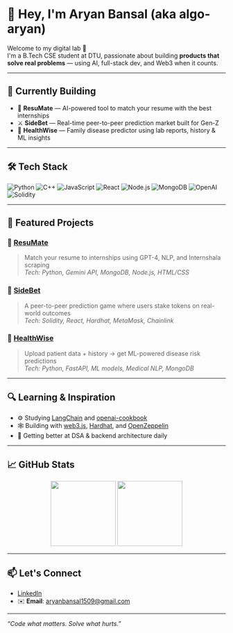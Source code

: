 # 👋 Hey, I'm Aryan Bansal (aka algo-aryan)

Welcome to my digital lab 🧪  
I'm a B.Tech CSE student at DTU, passionate about building **products that solve real problems** — using AI, full-stack dev, and Web3 when it counts.

---

## 🧠 Currently Building

- 🤖 **ResuMate** — AI-powered tool to match your resume with the best internships  
- ⚔️ **SideBet** — Real-time peer-to-peer prediction market built for Gen-Z  
- 🧬 **HealthWise** — Family disease predictor using lab reports, history & ML insights

---

## 🛠️ Tech Stack

![Python](https://img.shields.io/badge/Python-3776AB?style=flat&logo=python&logoColor=white)
![C++](https://img.shields.io/badge/C++-00599C?style=flat&logo=c%2b%2b&logoColor=white)
![JavaScript](https://img.shields.io/badge/JavaScript-F7DF1E?style=flat&logo=javascript&logoColor=black)
![React](https://img.shields.io/badge/React-20232A?style=flat&logo=react&logoColor=61DAFB)
![Node.js](https://img.shields.io/badge/Node.js-339933?style=flat&logo=nodedotjs&logoColor=white)
![MongoDB](https://img.shields.io/badge/MongoDB-4EA94B?style=flat&logo=mongodb&logoColor=white)
![OpenAI](https://img.shields.io/badge/OpenAI-412991?style=flat&logo=openai&logoColor=white)
![Solidity](https://img.shields.io/badge/Solidity-363636?style=flat&logo=solidity&logoColor=white)

---

## 🚀 Featured Projects

### 🔹 [ResuMate](https://github.com/algo-aryan/resumate)  
> Match your resume to internships using GPT-4, NLP, and Internshala scraping  
> _Tech: Python, Gemini API, MongoDB, Node.js, HTML/CSS_

### 🔹 [SideBet](https://github.com/algo-aryan/sidebet-project)  
> A peer-to-peer prediction game where users stake tokens on real-world outcomes  
> _Tech: Solidity, React, Hardhat, MetaMask, Chainlink_

### 🔹 [HealthWise](https://github.com/algo-aryan/healthwise)  
> Upload patient data + history → get ML-powered disease risk predictions  
> _Tech: Python, FastAPI, ML models, Medical NLP, MongoDB_

---

## 🔍 Learning & Inspiration

- ⚙️ Studying [LangChain](https://github.com/langchain-ai/langchain) and [openai-cookbook](https://github.com/openai/openai-cookbook)
- 🕸️ Building with [web3.js](https://github.com/ChainSafe/web3.js), [Hardhat](https://github.com/NomicFoundation/hardhat), and [OpenZeppelin](https://github.com/OpenZeppelin/openzeppelin-contracts)
- 🌱 Getting better at DSA & backend architecture daily

---

## 📈 GitHub Stats

<p align="center">
  <img src="https://github-readme-stats.vercel.app/api?username=algo-aryan&show_icons=true&theme=tokyonight" height="150"/>
  <img src="https://github-readme-stats.vercel.app/api/top-langs/?username=algo-aryan&layout=compact&theme=tokyonight" height="150"/>
</p>

---

## 📫 Let's Connect

- [LinkedIn](https://www.linkedin.com/in/aryanbansal1509/)
- ✉️ **Email**: aryanbansal1509@gmail.com

---

_“Code what matters. Solve what hurts.”_
